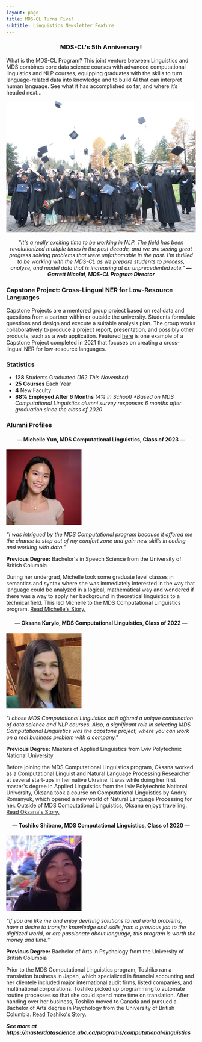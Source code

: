 ```yaml
---
layout: page
title: MDS-CL Turns Five!
subtitle: Linguistics Newsletter Feature
---
```


<h3 align="center"><b>MDS-CL's 5th Anniversary!</b></h3>

What is the MDS-CL Program? This joint venture between Linguistics and MDS combines core data science courses with advanced computational linguistics and NLP courses, equipping graduates with the skills to turn language-related data into knowledge and to build AI that can interpret human language. See what it has accomplished so far, and where it’s headed next...  

![MDS-CL Grad Class](/assets/img/mds-cl-grad-class.JPG)

<p style="text-align: center;"><i>"It's a really exciting time to be working in NLP. The field has been revolutionized multiple times in the past decade, and we are seeing great progress solving problems that were unfathomable in the past.  I'm thrilled to be working with the MDS-CL as we prepare students to process, analyse, and model data that is increasing at an unprecedented rate." <b>— Garrett Nicolai, MDS-CL Program Director</b></i></p>

<h3>Capstone Project: Cross-Lingual NER for Low-Resource Languages</h3>

<p>Capstone Projects are a mentored group project based on real data and questions from a partner within or outside the university. Students formulate questions and design and execute a suitable analysis plan. The group works collaboratively to produce a project report, presentation, and possibly other products, such as a web application. Featured <a href="https://ubc-mdscl.github.io/2021-08-13-lorem-ipsum/">here</a> is one example of a Capstone Project completed in 2021 that focuses on creating a cross-lingual NER for low-resource languages.</p>

<h3>Statistics</h3>

<ul>
    <li><b>128</b> Students Graduated <i>(162 This November)</i></li>
    <li><b>25 Courses</b> Each Year</li>
    <li><b>4</b> New Faculty</li>
    <li><b>88% Employed After 6 Months</b> <i>(4% in School)</i> <i>*Based on MDS Computational Linguistics alumni survey responses 6 months after graduation since the class of 2020</i> </li>
</ul>

<h3>Alumni Profiles

<h4 align="center"> — Michelle Yun, MDS Computational Linguistics, Class of 2023 — </h4>

<p><a><img src="/assets/img/michelle-yun.jpg" alt="Michelle Yun" class="center"></a></p>

<p><i>“I was intrigued by the MDS Computational program because it offered me the chance to step out of my comfort zone and gain new skills in coding and working with data.”</i></p>

<p><b>Previous Degree:</b> Bachelor's in Speech Science from the University of British Columbia</p>

<p>During her undergrad, Michelle took some graduate level classes in semantics and syntax where she was immediately interested in the way that language could be analyzed in a logical, mathematical way and wondered if there was a way to apply her background in theoretical linguistics to a technical field. This led Michelle to the MDS Computational Linguistics program. <a href="https://masterdatascience.ubc.ca/why-data-science/student-success-stories/mds-spotlight-meet-michelle-yun-mds-computational">Read Michelle's Story.</a></p>

<h4 align="center"> — Oksana Kurylo, MDS Computational Linguistics, Class of 2022 — </h4>

<p><a><img src="/assets/img/oksana-kurylo-img-1.png" width="200" height="200" alt="Oksana Kurylo" class="center"></a></p>

<p><i>"I chose MDS Computational Linguistics as it offered a unique combination of data science and NLP courses. Also, a significant role in selecting MDS Computational Linguistics was the capstone project, where you can work on a real business problem with a company."</i></p>

<p><b>Previous Degree:</b> Masters of Applied Linguistics from Lviv Polytechnic National University</p>

<p>Before joining the MDS Computational Linguistics program, Oksana worked as a Computational Linguist and Natural Language Processing Researcher at several start-ups in her native Ukraine. It was while doing her first master's degree in Applied Linguistics from the Lviv Polytechnic National University, Oksana took a course on Computational Linguistics by Andriy Romanyuk, which opened a new world of Natural Language Processing for her. Outside of MDS Computational Linguistics, Oksana enjoys travelling. <a href="https://masterdatascience.ubc.ca/why-data-science/student-success-stories/mds-spotlight-meet-oksana-kurylo-mds-computational-0">Read Oksana's Story.</a></p>

<h4 align="center"> — Toshiko Shibano, MDS Computational Linguistics, Class of 2020 — </h4>

<p><a><img src="/assets/img/toshiko-shibano.jpg.jpg" alt="Toshiko Shibano" class="center"></a></p>

<p><i>“If you are like me and enjoy devising solutions to real world problems, have a desire to transfer knowledge and skills from a previous job to the digitized world, or are passionate about language, this program is worth the money and time.”</i></p>

<p><b>Previous Degree:</b> Bachelor of Arts in Psychology from the University of British Columbia</p>

<p>Prior to the MDS Computational Linguistics program, Toshiko ran a translation business in Japan, which specialized in financial accounting and her clientele included major international audit firms, listed companies, and multinational corporations. Toshiko picked up programming to automate routine processes so that she could spend more time on translation. After handing over her business, Toshiko moved to Canada and pursued a Bachelor of Arts degree in Psychology from the University of British Columbia. <a href="https://masterdatascience.ubc.ca/why-data-science/student-success-stories/mds-spotlight-meet-toshiko-shibano-mds-computational">Read Toshiko's Story.</a></p>

<b><i>See more at <a href="https://masterdatascience.ubc.ca/programs/computational-linguistics">https://masterdatascience.ubc.ca/programs/computational-linguistics</a></i></b>
